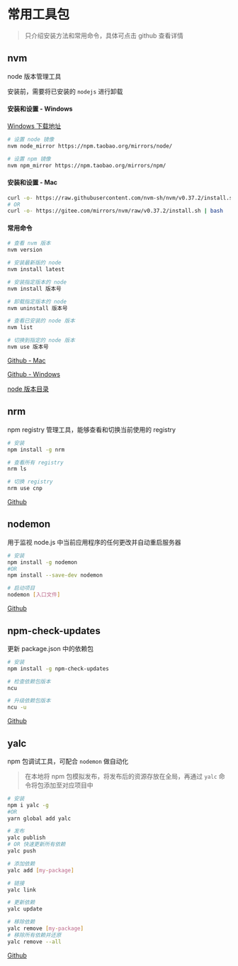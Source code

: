 # 常用工具包

> 只介绍安装方法和常用命令，具体可点击 github 查看详情

## nvm

node 版本管理工具

安装前，需要将已安装的 `nodejs` 进行卸载

#### 安装和设置 - Windows

[Windows 下载地址](https://github.com/coreybutler/nvm-windows/releases)

```sh
# 设置 node 镜像
nvm node_mirror https://npm.taobao.org/mirrors/node/

# 设置 npm 镜像
nvm npm_mirror https://npm.taobao.org/mirrors/npm/
```

#### 安装和设置 - Mac

```sh
curl -o- https://raw.githubusercontent.com/nvm-sh/nvm/v0.37.2/install.sh | bash
# OR
curl -o- https://gitee.com/mirrors/nvm/raw/v0.37.2/install.sh | bash
```

#### 常用命令

```sh
# 查看 nvm 版本
nvm version

# 安装最新版的 node
nvm install latest

# 安装指定版本的 node
nvm install 版本号

# 卸载指定版本的 node
nvm uninstall 版本号

# 查看已安装的 node 版本
nvm list

# 切换到指定的 node 版本
nvm use 版本号
```

[Github - Mac](https://github.com/nvm-sh/nvm)

[Github - Windows](https://github.com/coreybutler/nvm-windows)

[node 版本目录](https://npm.taobao.org/mirrors/node/)

## nrm

npm registry 管理工具，能够查看和切换当前使用的 registry

```sh
# 安装
npm install -g nrm

# 查看所有 registry
nrm ls

# 切换 registry
nrm use cnp
```

[Github](https://github.com/Pana/nrm)

## nodemon

用于监视 node.js 中当前应用程序的任何更改并自动重启服务器

```sh
# 安装
npm install -g nodemon
#OR
npm install --save-dev nodemon

# 启动项目
nodemon [入口文件]
```

[Github](https://github.com/remy/nodemon)

## npm-check-updates

更新 package.json 中的依赖包

```sh
# 安装
npm install -g npm-check-updates

# 检查依赖包版本
ncu

# 升级依赖包版本
ncu -u
```

[Github](https://github.com/tjunnone/npm-check-updates)

## yalc

npm 包调试工具，可配合 `nodemon` 做自动化

> 在本地将 npm 包模拟发布，将发布后的资源存放在全局，再通过 `yalc` 命令将包添加至对应项目中

```sh
# 安装
npm i yalc -g
#OR
yarn global add yalc

# 发布
yalc publish
# OR 快速更新所有依赖
yalc push

# 添加依赖
yalc add [my-package]

# 链接
yalc link

# 更新依赖
yalc update

# 移除依赖
yalc remove [my-package]
# 移除所有依赖并还原
yalc remove --all
```

[Github](https://github.com/wclr/yalc)
